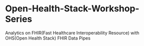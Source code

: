 # Open-Health-Stack-Workshop-Series
Analytics on FHIR(Fast Healthcare Interoperability Resource) with OHS(Open Health Stack) FHIR Data Pipes
